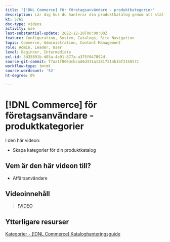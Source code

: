 ```yaml
---
title: "[!DNL Commerce] för företagsanvändare - produktkategorier"
description: Lär dig hur du hanterar din produktkatalog genom att ställa in kategorier.
kt: 5765
doc-type: videos
activity: use
last-substantial-update: 2022-12-28T00:00:00Z
feature: Configuration, System, Catalogs, Site Navigation
topic: Commerce, Administration, Content Management
role: Admin, Leader, User
level: Beginner, Intermediate
exl-id: 3d35891b-d85a-4e91-877a-a375f047892d
source-git-commit: f7aa1f0063cbcad6d331a13817214b1bf2158571
workflow-type: tm+mt
source-wordcount: '52'
ht-degree: 0%

---
```


# [!DNL Commerce] för företagsanvändare - produktkategorier

I den här videon:

- Skapa kategorier för din produktkatalog

## Vem är den här videon till?

- Affärsanvändare

## Videoinnehåll

>[!VIDEO](https://video.tv.adobe.com/v/35950?quality=12&learn=on)

## Ytterligare resurser

[Kategorier - [!DNL Commerce] Kataloghanteringsguide](https://experienceleague.adobe.com/docs/commerce-admin/catalog/categories/categories.html)
